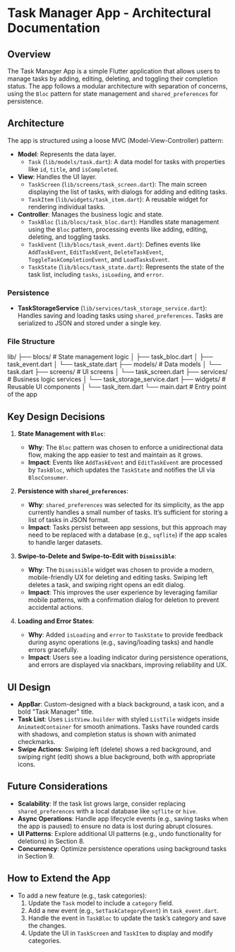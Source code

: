 # Task Manager App - Architectural Documentation

## Overview
The Task Manager App is a simple Flutter application that allows users to manage tasks by adding, editing, deleting, and toggling their completion status. The app follows a modular architecture with separation of concerns, using the `Bloc` pattern for state management and `shared_preferences` for persistence.

## Architecture
The app is structured using a loose MVC (Model-View-Controller) pattern:
- **Model**: Represents the data layer.
    - `Task` (`lib/models/task.dart`): A data model for tasks with properties like `id`, `title`, and `isCompleted`.
- **View**: Handles the UI layer.
    - `TaskScreen` (`lib/screens/task_screen.dart`): The main screen displaying the list of tasks, with dialogs for adding and editing tasks.
    - `TaskItem` (`lib/widgets/task_item.dart`): A reusable widget for rendering individual tasks.
- **Controller**: Manages the business logic and state.
    - `TaskBloc` (`lib/blocs/task_bloc.dart`): Handles state management using the `Bloc` pattern, processing events like adding, editing, deleting, and toggling tasks.
    - `TaskEvent` (`lib/blocs/task_event.dart`): Defines events like `AddTaskEvent`, `EditTaskEvent`, `DeleteTaskEvent`, `ToggleTaskCompletionEvent`, and `LoadTasksEvent`.
    - `TaskState` (`lib/blocs/task_state.dart`): Represents the state of the task list, including `tasks`, `isLoading`, and `error`.

### Persistence
- **TaskStorageService** (`lib/services/task_storage_service.dart`): Handles saving and loading tasks using `shared_preferences`. Tasks are serialized to JSON and stored under a single key.

### File Structure
lib/
├── blocs/                # State management logic
│   ├── task_bloc.dart
│   ├── task_event.dart
│   └── task_state.dart
├── models/               # Data models
│   └── task.dart
├── screens/              # UI screens
│   └── task_screen.dart
├── services/             # Business logic services
│   └── task_storage_service.dart
├── widgets/              # Reusable UI components
│   └── task_item.dart
└── main.dart             # Entry point of the app



## Key Design Decisions
1. **State Management with `Bloc`**:
    - **Why**: The `Bloc` pattern was chosen to enforce a unidirectional data flow, making the app easier to test and maintain as it grows.
    - **Impact**: Events like `AddTaskEvent` and `EditTaskEvent` are processed by `TaskBloc`, which updates the `TaskState` and notifies the UI via `BlocConsumer`.

2. **Persistence with `shared_preferences`**:
    - **Why**: `shared_preferences` was selected for its simplicity, as the app currently handles a small number of tasks. It’s sufficient for storing a list of tasks in JSON format.
    - **Impact**: Tasks persist between app sessions, but this approach may need to be replaced with a database (e.g., `sqflite`) if the app scales to handle larger datasets.

3. **Swipe-to-Delete and Swipe-to-Edit with `Dismissible`**:
    - **Why**: The `Dismissible` widget was chosen to provide a modern, mobile-friendly UX for deleting and editing tasks. Swiping left deletes a task, and swiping right opens an edit dialog.
    - **Impact**: This improves the user experience by leveraging familiar mobile patterns, with a confirmation dialog for deletion to prevent accidental actions.

4. **Loading and Error States**:
    - **Why**: Added `isLoading` and `error` to `TaskState` to provide feedback during async operations (e.g., saving/loading tasks) and handle errors gracefully.
    - **Impact**: Users see a loading indicator during persistence operations, and errors are displayed via snackbars, improving reliability and UX.

## UI Design
- **AppBar**: Custom-designed with a black background, a task icon, and a bold "Task Manager" title.
- **Task List**: Uses `ListView.builder` with styled `ListTile` widgets inside `AnimatedContainer` for smooth animations. Tasks have rounded cards with shadows, and completion status is shown with animated checkmarks.
- **Swipe Actions**: Swiping left (delete) shows a red background, and swiping right (edit) shows a blue background, both with appropriate icons.

## Future Considerations
- **Scalability**: If the task list grows large, consider replacing `shared_preferences` with a local database like `sqflite` or `hive`.
- **Async Operations**: Handle app lifecycle events (e.g., saving tasks when the app is paused) to ensure no data is lost during abrupt closures.
- **UI Patterns**: Explore additional UI patterns (e.g., undo functionality for deletions) in Section 8.
- **Concurrency**: Optimize persistence operations using background tasks in Section 9.

## How to Extend the App
- To add a new feature (e.g., task categories):
    1. Update the `Task` model to include a `category` field.
    2. Add a new event (e.g., `SetTaskCategoryEvent`) in `task_event.dart`.
    3. Handle the event in `TaskBloc` to update the task’s category and save the changes.
    4. Update the UI in `TaskScreen` and `TaskItem` to display and modify categories.
